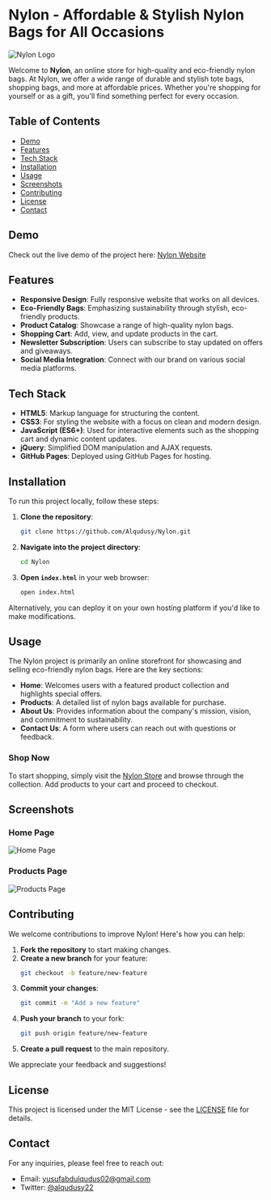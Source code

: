 # Nylon - Affordable & Stylish Nylon Bags for All Occasions

![Nylon Logo](https://alqudusy.github.io/Nylon/logo2-removebg-preview.png)

Welcome to **Nylon**, an online store for high-quality and eco-friendly nylon bags. At Nylon, we offer a wide range of durable and stylish tote bags, shopping bags, and more at affordable prices. Whether you're shopping for yourself or as a gift, you'll find something perfect for every occasion.

## Table of Contents
- [Demo](#demo)
- [Features](#features)
- [Tech Stack](#tech-stack)
- [Installation](#installation)
- [Usage](#usage)
- [Screenshots](#screenshots)
- [Contributing](#contributing)
- [License](#license)
- [Contact](#contact)

## Demo
Check out the live demo of the project here:
[Nylon Website](https://alqudusy.github.io/Nylon/)

## Features
- **Responsive Design**: Fully responsive website that works on all devices.
- **Eco-Friendly Bags**: Emphasizing sustainability through stylish, eco-friendly products.
- **Product Catalog**: Showcase a range of high-quality nylon bags.
- **Shopping Cart**: Add, view, and update products in the cart.
- **Newsletter Subscription**: Users can subscribe to stay updated on offers and giveaways.
- **Social Media Integration**: Connect with our brand on various social media platforms.

## Tech Stack
- **HTML5**: Markup language for structuring the content.
- **CSS3**: For styling the website with a focus on clean and modern design.
- **JavaScript (ES6+)**: Used for interactive elements such as the shopping cart and dynamic content updates.
- **jQuery**: Simplified DOM manipulation and AJAX requests.
- **GitHub Pages**: Deployed using GitHub Pages for hosting.

## Installation

To run this project locally, follow these steps:

1. **Clone the repository**:
   ```bash
   git clone https://github.com/Alqudusy/Nylon.git
   ```

2. **Navigate into the project directory**:
   ```bash
   cd Nylon
   ```

3. **Open `index.html`** in your web browser:
   ```bash
   open index.html
   ```

Alternatively, you can deploy it on your own hosting platform if you'd like to make modifications.

## Usage

The Nylon project is primarily an online storefront for showcasing and selling eco-friendly nylon bags. Here are the key sections:

- **Home**: Welcomes users with a featured product collection and highlights special offers.
- **Products**: A detailed list of nylon bags available for purchase.
- **About Us**: Provides information about the company's mission, vision, and commitment to sustainability.
- **Contact Us**: A form where users can reach out with questions or feedback.

### Shop Now
To start shopping, simply visit the [Nylon Store](https://alqudusy.github.io/Nylon/) and browse through the collection. Add products to your cart and proceed to checkout.

## Screenshots

### Home Page
![Home Page](https://alqudusy.github.io/Nylon/homepage-screenshot.png)

### Products Page
![Products Page](https://alqudusy.github.io/Nylon/products-screenshot.png)

## Contributing

We welcome contributions to improve Nylon! Here's how you can help:

1. **Fork the repository** to start making changes.
2. **Create a new branch** for your feature:
   ```bash
   git checkout -b feature/new-feature
   ```
3. **Commit your changes**:
   ```bash
   git commit -m "Add a new feature"
   ```
4. **Push your branch** to your fork:
   ```bash
   git push origin feature/new-feature
   ```
5. **Create a pull request** to the main repository.

We appreciate your feedback and suggestions!

## License

This project is licensed under the MIT License - see the [LICENSE](LICENSE) file for details.

## Contact

For any inquiries, please feel free to reach out:

- Email: [yusufabdulqudus02@gmail.com](mailto:yusufabdulqudus02@gmail.com)
- Twitter: [@alqudusy22](https://twitter.com/alqudusy22)